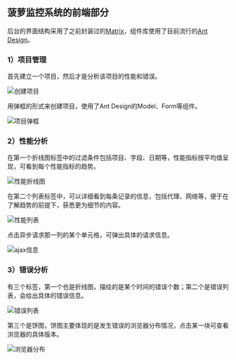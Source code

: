 ## 菠萝监控系统的前端部分

后台的界面结构采用了之前封装过的[Matrix](https://github.com/pwstrick/grape-skin)，组件库使用了目前流行的[Ant Design](https://ant.design/components/button-cn/)。

### 1）项目管理
首先建立一个项目，然后才是分析该项目的性能和错误。

![创建项目](https://github.com/pwstrick/pineapple/blob/master/client/public/img/ui/v1.0/1.png)

用弹框的形式来创建项目，使用了Ant Design的Model、Form等组件。

![项目弹框](https://github.com/pwstrick/pineapple/blob/master/client/public/img/ui/v1.0/2.png)

### 2）性能分析
在第一个折线图标签中的过滤条件包括项目、字段、日期等，性能指标按平均值呈现，可看到每个性能指标的趋势。

![性能折线图](https://github.com/pwstrick/pineapple/blob/master/client/public/img/ui/v1.0/3.png)

在第二个列表标签中，可以详细看到每条记录的信息，包括代理、网络等，便于在了解趋势的前提下，获悉更为细节的内容。

![性能列表](https://github.com/pwstrick/pineapple/blob/master/client/public/img/ui/v1.0/4.png)

点击异步请求那一列的某个单元格，可弹出具体的请求信息。

![ajax信息](https://github.com/pwstrick/pineapple/blob/master/client/public/img/ui/v1.0/5.png)

### 3）错误分析
有三个标签，第一个也是折线图，描绘的是某个时间的错误个数；第二个是错误列表，会给出具体的错误信息。

![错误列表](https://github.com/pwstrick/pineapple/blob/master/client/public/img/ui/v1.0/6.png)

第三个是饼图，饼图主要体现的是发生错误的浏览器分布情况，点击某一块可查看浏览器的具体版本。

![浏览器分布](https://github.com/pwstrick/pineapple/blob/master/client/public/img/ui/v1.0/7.png)